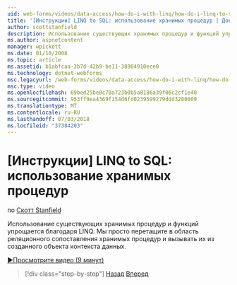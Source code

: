 ```yaml
---
uid: web-forms/videos/data-access/how-do-i-with-linq/how-do-i-linq-to-sql-using-stored-procedures
title: '[Инструкции] LINQ to SQL: использование хранимых процедур | Документация Майкрософт'
author: scottstanfield
description: Использование существующих хранимых процедур и функций упрощается благодаря LINQ. Мы просто перетащите в область реляционного сопоставления хранимых процедур и вызывать их из ge...
ms.author: aspnetcontent
manager: wpickett
ms.date: 01/10/2008
ms.topic: article
ms.assetid: b1abfcaa-3b7d-42b9-be11-38904910ece0
ms.technology: dotnet-webforms
msc.legacyurl: /web-forms/videos/data-access/how-do-i-with-linq/how-do-i-linq-to-sql-using-stored-procedures
msc.type: video
ms.openlocfilehash: 69bed25be0c70a723b0b5a8186a39f06c2cf1e40
ms.sourcegitcommit: 953ff9ea4369f154d6fd0239599279ddd3280009
ms.translationtype: MT
ms.contentlocale: ru-RU
ms.lasthandoff: 07/03/2018
ms.locfileid: "37384203"
---
```

<a name="how-do-i-linq-to-sql-using-stored-procedures"></a>[Инструкции] LINQ to SQL: использование хранимых процедур
====================
по [Скотт Stanfield](https://github.com/scottstanfield)

Использование существующих хранимых процедур и функций упрощается благодаря LINQ. Мы просто перетащите в область реляционного сопоставления хранимых процедур и вызывать их из созданного объекта контекста данных.

[&#9654;Просмотрите видео (9 минут)](https://channel9.msdn.com/Blogs/ASP-NET-Site-Videos/how-do-i-linq-to-sql-using-stored-procedures)

> [!div class="step-by-step"]
> [Назад](how-do-i-linq-to-sql-custom-linqdatasource.md)
> [Вперед](how-do-i-linq-to-sql-updating-with-stored-procedures.md)
